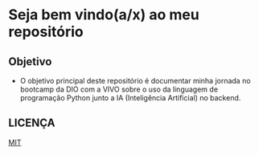 # Seja bem vindo(a/x) ao meu repositório

## Objetivo

- O objetivo principal deste repositório é documentar minha jornada no bootcamp da DIO com a VIVO sobre o uso da linguagem de programação Python junto a IA (Inteligência Artificial) no backend.

## LICENÇA
[MIT]()